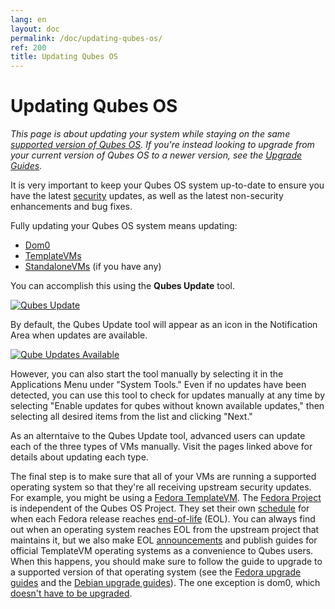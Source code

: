 ```yaml
---
lang: en
layout: doc
permalink: /doc/updating-qubes-os/
ref: 200
title: Updating Qubes OS
---
```


Updating Qubes OS
=================

*This page is about updating your system while staying on the same [supported version of Qubes OS](/doc/supported-versions/#qubes-os).
If you're instead looking to upgrade from your current version of Qubes OS to a newer version, see the [Upgrade Guides](/doc/upgrade/).*

It is very important to keep your Qubes OS system up-to-date to ensure you have the latest [security](/security/) updates, as well as the latest non-security enhancements and bug fixes.

Fully updating your Qubes OS system means updating:

- [Dom0](/doc/software-update-dom0/)
- [TemplateVMs](/doc/software-update-domu/#updating-software-in-templatevms)
- [StandaloneVMs](/doc/software-update-domu/#standalonevms) (if you have any)

You can accomplish this using the **Qubes Update** tool.

[![Qubes Update](/attachment/wiki/QubesScreenshots/r4.0-software-update.png)](/attachment/wiki/QubesScreenshots/r4.0-software-update.png)

By default, the Qubes Update tool will appear as an icon in the Notification Area when updates are available.

[![Qube Updates Available](/attachment/wiki/QubesScreenshots/r4.0-qube-updates-available.png)](/attachment/wiki/QubesScreenshots/r4.0-qube-updates-available.png)

However, you can also start the tool manually by selecting it in the Applications Menu under "System Tools."
Even if no updates have been detected, you can use this tool to check for updates manually at any time by selecting "Enable updates for qubes without known available updates," then selecting all desired items from the list and clicking "Next."

As an alterntaive to the Qubes Update tool, advanced users can update each of the three types of VMs manually.
Visit the pages linked above for details about updating each type.

The final step is to make sure that all of your VMs are running a supported operating system so that they're all receiving upstream security updates.
For example, you might be using a [Fedora TemplateVM](/doc/templates/fedora/).
The [Fedora Project](https://getfedora.org/) is independent of the Qubes OS Project.
They set their own [schedule](https://fedoraproject.org/wiki/Fedora_Release_Life_Cycle#Maintenance_Schedule) for when each Fedora release reaches [end-of-life](https://fedoraproject.org/wiki/End_of_life) (EOL).
You can always find out when an operating system reaches EOL from the upstream project that maintains it, but we also make EOL [announcements](/news/categories/#announcements) and publish guides for official TemplateVM operating systems as a convenience to Qubes users.
When this happens, you should make sure to follow the guide to upgrade to a supported version of that operating system (see the [Fedora upgrade guides](/doc/templates/fedora/#upgrading) and the [Debian upgrade guides](/doc/templates/debian/#upgrading)).
The one exception is dom0, which [doesn't have to be upgraded](/doc/supported-versions/#note-on-dom0-and-eol).

